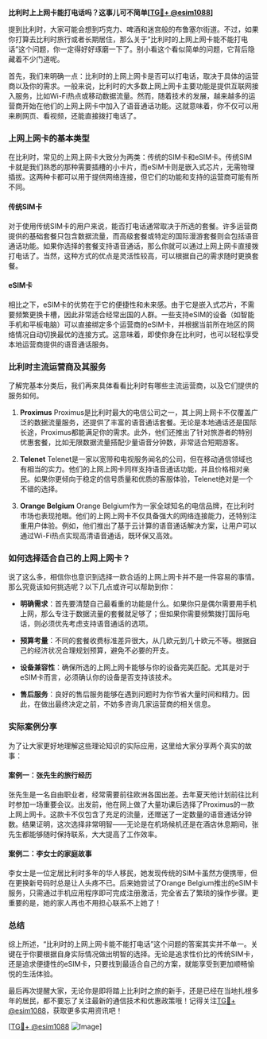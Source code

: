 **比利时上上网卡能打电话吗？这事儿可不简单[[TG💪+ @esim1088](https://t.me/s/esim1088)]**

提到比利时，大家可能会想到巧克力、啤酒和迷宫般的布鲁塞尔街道。不过，如果你打算去比利时旅行或者长期居住，那么关于“比利时的上网上网卡能不能打电话”这个问题，你一定得好好琢磨一下了。别小看这个看似简单的问题，它背后隐藏着不少门道呢。

首先，我们来明确一点：比利时的上网上网卡是否可以打电话，取决于具体的运营商以及你的需求。一般来说，比利时的大多数上网上网卡主要功能是提供互联网接入服务，比如Wi-Fi热点或移动数据流量。然而，随着技术的发展，越来越多的运营商开始在他们的上网上网卡中加入了语音通话功能。这就意味着，你不仅可以用来刷网页、看视频，还能直接拨打电话了。

### 上网上网卡的基本类型

在比利时，常见的上网上网卡大致分为两类：传统的SIM卡和eSIM卡。传统SIM卡就是我们熟悉的那种需要插槽的小卡片，而eSIM卡则是嵌入式芯片，无需物理插拔。这两种卡都可以用于提供网络连接，但它们的功能和支持的运营商可能有所不同。

#### 传统SIM卡

对于使用传统SIM卡的用户来说，能否打电话通常取决于所选的套餐。许多运营商提供的基础套餐只包含数据流量，而高级套餐或特定的国际漫游套餐则会包括语音通话功能。如果你选择的套餐支持语音通话，那么你就可以通过上网上网卡直接拨打电话了。当然，这种方式的优点是灵活性较高，可以根据自己的需求随时更换套餐。

#### eSIM卡

相比之下，eSIM卡的优势在于它的便捷性和未来感。由于它是嵌入式芯片，不需要频繁更换卡槽，因此非常适合经常出国的人群。一些支持eSIM的设备（如智能手机和平板电脑）可以直接绑定多个运营商的eSIM卡，并根据当前所在地区的网络情况自动切换最优的连接方式。这意味着，即使你身在比利时，也可以轻松享受本地运营商提供的语音通话服务。

### 比利时主流运营商及其服务

了解完基本分类后，我们再来具体看看比利时有哪些主流运营商，以及它们提供的服务如何。

1. **Proximus**
   Proximus是比利时最大的电信公司之一，其上网上网卡不仅覆盖广泛的数据流量服务，还提供了丰富的语音通话套餐。无论是本地通话还是国际长途，Proximus都能满足你的需求。此外，他们还推出了针对旅游者的特别优惠套餐，比如无限数据流量搭配少量语音分钟数，非常适合短期游客。

2. **Telenet**
   Telenet是一家以宽带和电视服务闻名的公司，但在移动通信领域也有相当的实力。他们的上网上网卡同样支持语音通话功能，并且价格相对亲民。如果你更倾向于稳定的信号质量和优质的客服体验，Telenet绝对是一个不错的选择。

3. **Orange Belgium**
   Orange Belgium作为一家全球知名的电信品牌，在比利时市场也表现抢眼。他们的上网上网卡不仅具备强大的网络连接能力，还特别注重用户体验。例如，他们推出了基于云计算的语音通话解决方案，让用户可以通过Wi-Fi热点实现高清语音通话，既环保又高效。

### 如何选择适合自己的上网上网卡？

说了这么多，相信你也意识到选择一款合适的上网上网卡并不是一件容易的事情。那么究竟该如何挑选呢？以下几点或许可以帮助到你：

- **明确需求**：首先要清楚自己最看重的功能是什么。如果你只是偶尔需要用手机上网，那么专注于数据流量的套餐就足够了；但如果你需要频繁拨打国际电话，则必须优先考虑支持语音通话的选项。
  
- **预算考量**：不同的套餐收费标准差异很大，从几欧元到几十欧元不等。根据自己的经济状况合理规划预算，避免不必要的开支。

- **设备兼容性**：确保所选的上网上网卡能够与你的设备完美匹配。尤其是对于eSIM卡而言，必须确认你的设备是否支持该技术。

- **售后服务**：良好的售后服务能够在遇到问题时为你节省大量时间和精力。因此，在做出最终决定之前，不妨多咨询几家运营商的相关信息。

### 实际案例分享

为了让大家更好地理解这些理论知识的实际应用，这里给大家分享两个真实的故事：

#### 案例一：张先生的旅行经历
张先生是一名自由职业者，经常需要前往欧洲各国出差。去年夏天他计划前往比利时参加一场重要会议。出发前，他在网上做了大量功课后选择了Proximus的一款上网上网卡。这款卡不仅包含了充足的流量，还赠送了一定数量的语音通话分钟数。结果证明，这次选择非常明智——无论是在机场候机还是在酒店休息期间，张先生都能够随时保持联系，大大提高了工作效率。

#### 案例二：李女士的家庭故事
李女士是一位定居比利时多年的华人移民，她发现传统的SIM卡虽然方便携带，但在更换新号码时总是让人头疼不已。后来她尝试了Orange Belgium推出的eSIM卡服务，只需通过手机应用程序即可完成注册激活，完全省去了繁琐的操作步骤。更重要的是，她的家人再也不用担心联系不上她了！

### 总结

综上所述，“比利时的上网上网卡能不能打电话”这个问题的答案其实并不单一。关键在于你要根据自身实际情况做出明智的选择。无论是追求性价比的传统SIM卡，还是追求便捷性的eSIM卡，只要找到最适合自己的方案，就能享受到更加顺畅愉悦的生活体验。

最后再次提醒大家，无论你是即将踏上比利时之旅的新手，还是已经在当地扎根多年的居民，都不要忘了关注最新的通信技术和优惠政策哦！记得关注[TG💪+ @esim1088](https://t.me/s/esim1088)，获取更多实用资讯吧！

[[TG💪+ @esim1088](https://t.me/s/esim1088) ![Image](https://i.postimg.cc/4NQfJmqS/Snipaste-2025-05-13-00-14-12.png)]